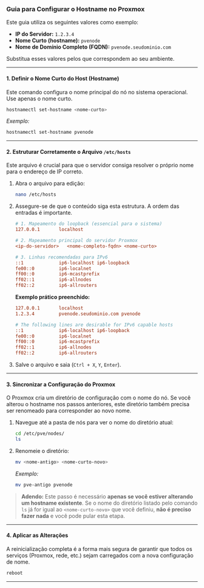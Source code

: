 ### Guia para Configurar o Hostname no Proxmox

Este guia utiliza os seguintes valores como exemplo:
*   **IP do Servidor:** `1.2.3.4`
*   **Nome Curto (hostname):** `pvenode`
*   **Nome de Domínio Completo (FQDN):** `pvenode.seudominio.com`

Substitua esses valores pelos que correspondem ao seu ambiente.

---

#### **1. Definir o Nome Curto do Host (Hostname)**

Este comando configura o nome principal do nó no sistema operacional. Use apenas o nome curto.

```bash
hostnamectl set-hostname <nome-curto>
```
*Exemplo:*
```bash
hostnamectl set-hostname pvenode
```

---

#### **2. Estruturar Corretamente o Arquivo `/etc/hosts`**

Este arquivo é crucial para que o servidor consiga resolver o próprio nome para o endereço de IP correto.

1.  Abra o arquivo para edição:
    ```bash
    nano /etc/hosts
    ```

2.  Assegure-se de que o conteúdo siga esta estrutura. A ordem das entradas é importante.

    ```ini
    # 1. Mapeamento do loopback (essencial para o sistema)
    127.0.0.1       localhost

    # 2. Mapeamento principal do servidor Proxmox
    <ip-do-servidor>   <nome-completo-fqdn> <nome-curto>

    # 3. Linhas recomendadas para IPv6
    ::1             ip6-localhost ip6-loopback
    fe00::0         ip6-localnet
    ff00::0         ip6-mcastprefix
    ff02::1         ip6-allnodes
    ff02::2         ip6-allrouters
    ```

    **Exemplo prático preenchido:**
    ```ini
    127.0.0.1       localhost
    1.2.3.4         pvenode.seudominio.com pvenode

    # The following lines are desirable for IPv6 capable hosts
    ::1             ip6-localhost ip6-loopback
    fe00::0         ip6-localnet
    ff00::0         ip6-mcastprefix
    ff02::1         ip6-allnodes
    ff02::2         ip6-allrouters
    ```

3.  Salve o arquivo e saia (`Ctrl + X`, `Y`, `Enter`).

---

#### **3. Sincronizar a Configuração do Proxmox**

O Proxmox cria um diretório de configuração com o nome do nó. Se você alterou o hostname nos passos anteriores, este diretório também precisa ser renomeado para corresponder ao novo nome.

1.  Navegue até a pasta de nós para ver o nome do diretório atual:
    ```bash
    cd /etc/pve/nodes/
    ls
    ```
2.  Renomeie o diretório:
    ```bash
    mv <nome-antigo> <nome-curto-novo>
    ```
    *Exemplo:*
    ```bash
    mv pve-antigo pvenode
    ```

> **Adendo:** Este passo é necessário **apenas se você estiver alterando um hostname existente**. Se o nome do diretório listado pelo comando `ls` já for igual ao `<nome-curto-novo>` que você definiu, **não é preciso fazer nada** e você pode pular esta etapa.

---

#### **4. Aplicar as Alterações**

A reinicialização completa é a forma mais segura de garantir que todos os serviços (Proxmox, rede, etc.) sejam carregados com a nova configuração de nome.

```bash
reboot
```
---
